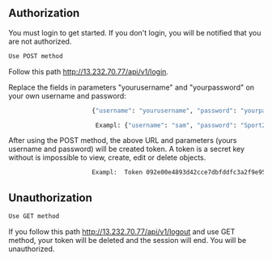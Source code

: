 ## Authorization

You must login to get started. If you don't login, you will be notified that you are not authorized.
```bash
Use POST method
```
Follow this path http://13.232.70.77/api/v1/login.

Replace the fields in parameters "yourusername" and "yourpassword" on your own username and password:
```bash
                       {"username": "yourusername", "password": "yourpassword"}

                        Exampl: {"username": "sam", "password": "Sport2100"}
```
After using the POST method, the above URL and parameters (yours username and password) will be created token.
A token is a secret key without is impossible to view, create, edit or delete objects.
```bash
                       Exampl:  Token 092e00e4893d42cce7dbfddfc3a2f9e9508743d3
```

## Unauthorization
```bash
Use GET method
```
If you follow this path http://13.232.70.77/api/v1/logout and use GET method, your token will be deleted and the session will end. You will be unauthorized.
